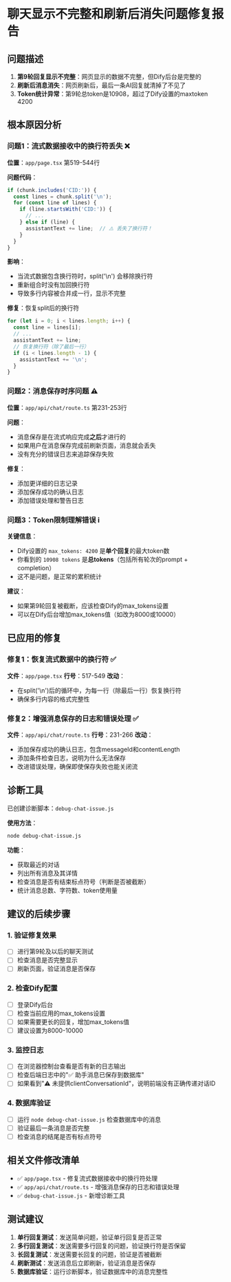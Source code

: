 # 聊天显示不完整和刷新后消失问题修复报告

## 问题描述

1. **第9轮回复显示不完整**：网页显示的数据不完整，但Dify后台是完整的
2. **刷新后消息消失**：网页刷新后，最后一条AI回复就清掉了不见了
3. **Token统计异常**：第9轮总token是10908，超过了Dify设置的maxtoken 4200

## 根本原因分析

### 问题1：流式数据接收中的换行符丢失 ❌

**位置**：`app/page.tsx` 第519-544行

**问题代码**：
```typescript
if (chunk.includes('CID:')) {
  const lines = chunk.split('\n');
  for (const line of lines) {
    if (line.startsWith('CID:')) {
      // ...
    } else if (line) {
      assistantText += line;  // ⚠️ 丢失了换行符！
    }
  }
}
```

**影响**：
- 当流式数据包含换行符时，split('\n') 会移除换行符
- 重新组合时没有加回换行符
- 导致多行内容被合并成一行，显示不完整

**修复**：恢复split后的换行符
```typescript
for (let i = 0; i < lines.length; i++) {
  const line = lines[i];
  // ...
  assistantText += line;
  // 恢复换行符（除了最后一行）
  if (i < lines.length - 1) {
    assistantText += '\n';
  }
}
```

### 问题2：消息保存时序问题 ⚠️

**位置**：`app/api/chat/route.ts` 第231-253行

**问题**：
- 消息保存是在流式响应完成**之后**才进行的
- 如果用户在消息保存完成前刷新页面，消息就会丢失
- 没有充分的错误日志来追踪保存失败

**修复**：
- 添加更详细的日志记录
- 添加保存成功的确认日志
- 添加错误处理和警告日志

### 问题3：Token限制理解错误 ℹ️

**关键信息**：
- Dify设置的 `max_tokens: 4200` 是**单个回复**的最大token数
- 你看到的 `10908 tokens` 是**总tokens**（包括所有轮次的prompt + completion）
- 这不是问题，是正常的累积统计

**建议**：
- 如果第9轮回复被截断，应该检查Dify的max_tokens设置
- 可以在Dify后台增加max_tokens值（如改为8000或10000）

## 已应用的修复

### 修复1：恢复流式数据中的换行符 ✅

**文件**：`app/page.tsx`
**行号**：517-549
**改动**：
- 在split('\n')后的循环中，为每一行（除最后一行）恢复换行符
- 确保多行内容的格式完整性

### 修复2：增强消息保存的日志和错误处理 ✅

**文件**：`app/api/chat/route.ts`
**行号**：231-266
**改动**：
- 添加保存成功的确认日志，包含messageId和contentLength
- 添加条件检查日志，说明为什么无法保存
- 改进错误处理，确保即使保存失败也能关闭流

## 诊断工具

已创建诊断脚本：`debug-chat-issue.js`

**使用方法**：
```bash
node debug-chat-issue.js
```

**功能**：
- 获取最近的对话
- 列出所有消息及其详情
- 检查消息是否有结束标点符号（判断是否被截断）
- 统计消息总数、字符数、token使用量

## 建议的后续步骤

### 1. 验证修复效果
- [ ] 进行第9轮及以后的聊天测试
- [ ] 检查消息是否完整显示
- [ ] 刷新页面，验证消息是否保存

### 2. 检查Dify配置
- [ ] 登录Dify后台
- [ ] 检查当前应用的max_tokens设置
- [ ] 如果需要更长的回复，增加max_tokens值
- [ ] 建议设置为8000-10000

### 3. 监控日志
- [ ] 在浏览器控制台查看是否有新的日志输出
- [ ] 检查后端日志中的"✅ 助手消息已保存到数据库"
- [ ] 如果看到"⚠️ 未提供clientConversationId"，说明前端没有正确传递对话ID

### 4. 数据库验证
- [ ] 运行 `node debug-chat-issue.js` 检查数据库中的消息
- [ ] 验证最后一条消息是否完整
- [ ] 检查消息的结尾是否有标点符号

## 相关文件修改清单

- ✅ `app/page.tsx` - 修复流式数据接收中的换行符处理
- ✅ `app/api/chat/route.ts` - 增强消息保存的日志和错误处理
- ✅ `debug-chat-issue.js` - 新增诊断工具

## 测试建议

1. **单行回复测试**：发送简单问题，验证单行回复是否正常
2. **多行回复测试**：发送需要多行回复的问题，验证换行符是否保留
3. **长回复测试**：发送需要长回复的问题，验证是否被截断
4. **刷新测试**：发送消息后立即刷新，验证消息是否保存
5. **数据库验证**：运行诊断脚本，验证数据库中的消息完整性

